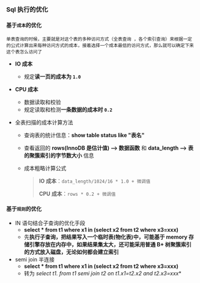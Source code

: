 ### Sql 执行的优化

#### 基于`成本`的优化

```
单表查询的时候，主要就是对这个表的多种访问方式（全表查询 ，各个索引查询）来根据一定的公式计算出来每种访问方式的成本，接着选择一个成本最低的访问方式，那么就可以确定下来这个表怎么访问了
```

- **IO 成本**
  
  - 规定**读一页的成本为 `1.0`**
- **CPU 成本**
  - 数据读取和校验
  - 规定读取和检测**一条数据的成本时 `0.2`**

- 全表扫描的成本计算方法

  - 查询表的统计信息：**show table status like "表名"**

  - 查看返回的 **rows(InnoDB 是估计值) --> 数据函数** 和 **data_length --> 表的聚簇索引的字节数大小** 信息

  - 成本粗略计算公式

    > **IO 成本**：`data_length/1024/16 * 1.0 + 微调值`
    >
    > **CPU 成本**：`rows * 0.2 + 微调值`



#### 基于`规则`的优化

- IN 语句结合子查询的优化手段
  - **select * from t1 where x1 in (select x2 from t2 where x3=xxx)**
  - 先**执行子查询，把结果写入一个临时表(物化表)**中，可能基于 memory 存储引擎存放在内存中，如果结果集太大，还可能采用普通 B+ 树聚簇索引的方式放入磁盘，无论如何都会**建立索引**
- semi join 半连接
  - **select * from t1 where x1 in (select x2 from t2 where
    x3=xxx)**
  - 转为 **select t1.* from t1 semi join t2 on t1.x1=t2.x2 and t2.x3=xxx**

